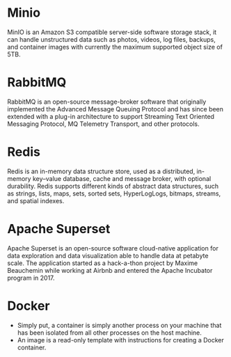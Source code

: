 # Minio  
MinIO is an Amazon S3 compatible server-side software storage stack, it can handle unstructured data such as photos, videos, log files, backups, and container images with currently the maximum supported object size of 5TB.  

# RabbitMQ  
RabbitMQ is an open-source message-broker software that originally implemented the Advanced Message Queuing Protocol and has since been extended with a plug-in architecture to support Streaming Text Oriented Messaging Protocol, MQ Telemetry Transport, and other protocols.  

# Redis  
Redis is an in-memory data structure store, used as a distributed, in-memory key–value database, cache and message broker, with optional durability. Redis supports different kinds of abstract data structures, such as strings, lists, maps, sets, sorted sets, HyperLogLogs, bitmaps, streams, and spatial indexes. 

# Apache Superset  
Apache Superset is an open-source software cloud-native application for data exploration and data visualization able to handle data at petabyte scale. The application started as a hack-a-thon project by Maxime Beauchemin while working at Airbnb and entered the Apache Incubator program in 2017.

# Docker  
- Simply put, a container is simply another process on your machine that has been isolated from all other processes on the host machine.  
- An image is a read-only template with instructions for creating a Docker container.  